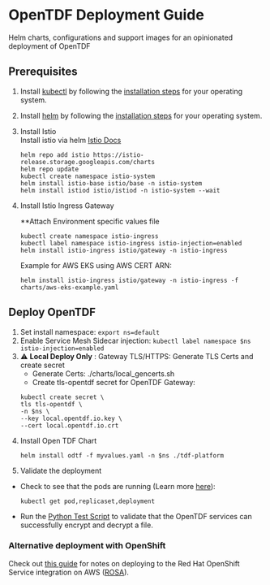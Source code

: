 # OpenTDF Deployment Guide

Helm charts, configurations and support images for an opinionated deployment of OpenTDF

## Prerequisites
1. Install [kubectl](https://kubernetes.io/) by following the [installation steps](https://kubernetes.io/docs/tasks/tools/) for your operating system. 

1. Install [helm](https://helm.sh) by following the [installation steps](https://helm.sh/docs/intro/install/) for your operating system. 
  
1. Install Istio  
Install istio via helm [Istio Docs](https://istio.io/latest/docs/setup/install/helm/)
    ```
    helm repo add istio https://istio-release.storage.googleapis.com/charts
    helm repo update  
    kubectl create namespace istio-system
    helm install istio-base istio/base -n istio-system
    helm install istiod istio/istiod -n istio-system --wait
    ```

1. Install Istio Ingress Gateway

   **Attach Environment specific values file 

   ```
   kubectl create namespace istio-ingress
   kubectl label namespace istio-ingress istio-injection=enabled
   helm install istio-ingress istio/gateway -n istio-ingress
   ```
   Example for AWS EKS using AWS CERT ARN:
   ```
   helm install istio-ingress istio/gateway -n istio-ingress -f charts/aws-eks-example.yaml
   ```
## Deploy OpenTDF
 1. Set install namespace: ```export ns=default```
 2. Enable Service Mesh Sidecar injection: ```kubectl label namespace $ns istio-injection=enabled```
 3. :warning: **Local Deploy Only** : Gateway TLS/HTTPS: Generate TLS Certs and create secret
    - Generate Certs:  ./charts/local_gencerts.sh
    - Create tls-opentdf secret for OpenTDF Gateway:
    ```
    kubectl create secret \
    tls tls-opentdf \
    -n $ns \
    --key local.opentdf.io.key \
    --cert local.opentdf.io.crt
    ```
 4. Install Open TDF Chart
     ```
     helm install odtf -f myvalues.yaml -n $ns ./tdf-platform
      ```
 5. Validate the deployment  
   - Check to see that the pods are running (Learn more [here](https://kubebyexample.com/concept/deployments)):
      ```
      kubectl get pod,replicaset,deployment
      ```
   - Run the [Python Test Script](../quickstart/tests/oidc-auth.py) to validate that the OpenTDF services can successfully encrypt and decrypt a file.

### Alternative deployment with OpenShift
Check out [this guide](./README_OpenShift.md) for notes on deploying to the Red Hat OpenShift Service integration on AWS ([ROSA](https://aws.amazon.com/rosa/)). 

        

